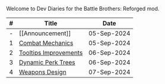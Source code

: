 Welcome to Dev Diaries for the Battle Brothers: Reforged mod.

| # | Title | Date |
| -- | -- | -- |
| - | [[Announcement]] | 05-Sep-2024 |
| 1 | [Combat Mechanics](dev-diaries-folder/dev-diary-1-combat-mechanics) | 05-Sep-2024 |
| 2 | [Tooltips Improvements](dev-diaries-folder/dev-diary-2-tooltips-improvements) | 06-Sep-2024 |
| 3 | [Dynamic Perk Trees](dev-diaries-folder/dev-diary-3-dynamic-perk-trees) | 06-Sep-2024 |
| 4 | [Weapons Design](https://github.com/LordMidas/Reforged-DevDiaries/wiki/DevDiary-4-Weapons-Design) | 07-Sep-2024 |

